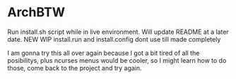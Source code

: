 # ArchBTW
Run install.sh script while in live environment.
Will update README at a later date.
NEW WIP install.run and install.config
dont use till made completely

I am gonna try this all over again because I got a bit tired of all the posibilitys, plus ncurses menus would be cooler, so I might learn how to do those, come back to the project and try again.

